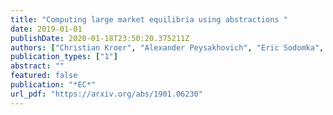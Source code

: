 ```yaml
---
title: "Computing large market equilibria using abstractions "
date: 2019-01-01
publishDate: 2020-01-18T23:50:20.375211Z
authors: ["Christian Kroer", "Alexander Peysakhovich", "Eric Sodomka", "Nicolas E Stier-Moses"]
publication_types: ["1"]
abstract: ""
featured: false
publication: "*EC*"
url_pdf: "https://arxiv.org/abs/1901.06230"
---
```


